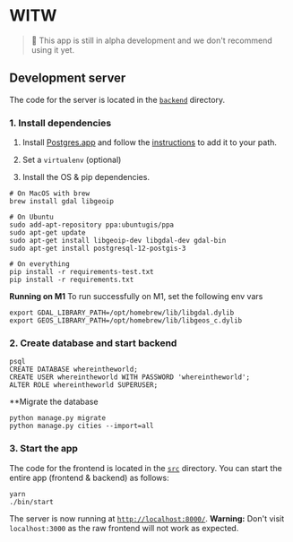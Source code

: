 # WITW

> 🚧 This app is still in alpha development and we don't recommend using it yet.

## Development server

The code for the server is located in the [`backend`](./backend) directory.

### 1. Install dependencies

1. Install [Postgres.app](https://postgresapp.com/) and follow the [instructions](https://postgresapp.com/documentation/install.html) to add it to your path.

2. Set a `virtualenv` (optional)

3. Install the OS & pip dependencies.
```
# On MacOS with brew
brew install gdal libgeoip

# On Ubuntu
sudo add-apt-repository ppa:ubuntugis/ppa
sudo apt-get update
sudo apt-get install libgeoip-dev libgdal-dev gdal-bin
sudo apt-get install postgresql-12-postgis-3

# On everything
pip install -r requirements-test.txt
pip install -r requirements.txt
```

**Running on M1**
To run successfully on M1, set the following env vars
```
export GDAL_LIBRARY_PATH=/opt/homebrew/lib/libgdal.dylib
export GEOS_LIBRARY_PATH=/opt/homebrew/lib/libgeos_c.dylib
```

### 2. Create database and start backend

```
psql
CREATE DATABASE whereintheworld;
CREATE USER whereintheworld WITH PASSWORD 'whereintheworld';
ALTER ROLE whereintheworld SUPERUSER;
```

**Migrate the database

```
python manage.py migrate
python manage.py cities --import=all
```



### 3. Start the app

The code for the frontend is located in the [`src`](./src) directory. You can start the entire app (frontend & backend) as follows:

```
yarn
./bin/start
```
The server is now running at [`http://localhost:8000/`](http://localhost:8000/). **Warning:** Don't visit `localhost:3000` as the raw frontend will not work as expected.
